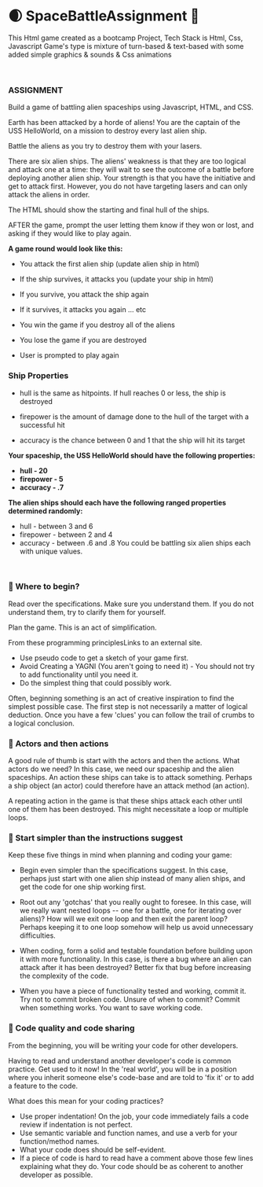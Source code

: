 # 🌒 SpaceBattleAssignment 🌠
This Html game created as a bootcamp Project, Tech Stack is Html, Css, Javascript  Game's type is mixture of turn-based &amp; text-based with some added simple graphics &amp; sounds &amp; Css animations

<br />

### ASSIGNMENT

Build a game of battling alien spaceships using Javascript, HTML, and CSS.
 

Earth has been attacked by a horde of aliens! You are the captain of the USS HelloWorld, on a mission to destroy every last alien ship.

Battle the aliens as you try to destroy them with your lasers.

There are six alien ships. The aliens' weakness is that they are too logical and attack one at a time: they will wait to see the outcome of a battle before deploying another alien ship. Your strength is that you have the initiative and get to attack first. However, you do not have targeting lasers and can only attack the aliens in order. 

 

The HTML should show the starting and final hull of the ships. 


AFTER the game, prompt the user letting them know if they won or lost, and asking if they would like to play again. 

**A game round would look like this:**

* You attack the first alien ship (update alien ship in html)

*  If the ship survives, it attacks you (update your ship in html)

* If you survive, you attack the ship again

* If it survives, it attacks you again … etc

* You win the game if you destroy all of the aliens

* You lose the game if you are destroyed

* User is prompted to play again
 

### Ship Properties

* hull is the same as hitpoints. If hull reaches 0 or less, the ship is destroyed

* firepower is the amount of damage done to the hull of the target with a successful hit

* accuracy is the chance between 0 and 1 that the ship will hit its target

**Your spaceship, the USS HelloWorld should have the following properties:**

* **hull - 20**
* **firepower - 5**
* **accuracy - .7**

**The alien ships should each have the following ranged properties determined randomly:**

* hull - between 3 and 6
* firepower - between 2 and 4
* accuracy - between .6 and .8
You could be battling six alien ships each with unique values.

<br />

### 👾 Where to begin?
Read over the specifications. Make sure you understand them. If you do not understand them, try to clarify them for yourself.

Plan the game. This is an act of simplification.

From these programming principlesLinks to an external site.

* Use pseudo code to get a sketch of your game first.
* Avoid Creating a YAGNI (You aren't going to need it) - You should not try to add functionality until you need it.
* Do the simplest thing that could possibly work.


Often, beginning something is an act of creative inspiration to find the simplest possible case. The first step is not necessarily a matter of logical deduction. Once you have a few 'clues' you can follow the trail of crumbs to a logical conclusion.





### 👾 Actors and then actions
A good rule of thumb is start with the actors and then the actions. What actors do we need? In this case, we need our spaceship and the alien spaceships. An action these ships can take is to attack something. Perhaps a ship object (an actor) could therefore have an attack method (an action).

A repeating action in the game is that these ships attack each other until one of them has been destroyed. This might necessitate a loop or multiple loops.





### 👾 Start simpler than the instructions suggest
Keep these five things in mind when planning and coding your game:

* Begin even simpler than the specifications suggest. In this case, perhaps just start with one alien ship instead of many alien ships, and get the code for one ship working first.

* Root out any 'gotchas' that you really ought to foresee. In this case, will we really want nested loops -- one for a battle, one for iterating over aliens)? How will we exit one loop and then exit the parent loop? Perhaps keeping it to one loop somehow will help us avoid unnecessary difficulties.

* When coding, form a solid and testable foundation before building upon it with more functionality. In this case, is there a bug where an alien can attack after it has been destroyed? Better fix that bug before increasing the complexity of the code.

* When you have a piece of functionality tested and working, commit it. Try not to commit broken code. Unsure of when to commit? Commit when something works. You want to save working code.









### 👾 Code quality and code sharing
From the beginning, you will be writing your code for other developers.

Having to read and understand another developer's code is common practice. Get used to it now! In the 'real world', you will be in a position where you inherit someone else's code-base and are told to 'fix it' or to add a feature to the code.

What does this mean for your coding practices?

* Use proper indentation! On the job, your code immediately fails a code review if indentation is not perfect.
* Use semantic variable and function names, and use a verb for your function/method names.
* What your code does should be self-evident.
* If a piece of code is hard to read have a comment above those few lines explaining what they do.
Your code should be as coherent to another developer as possible.






